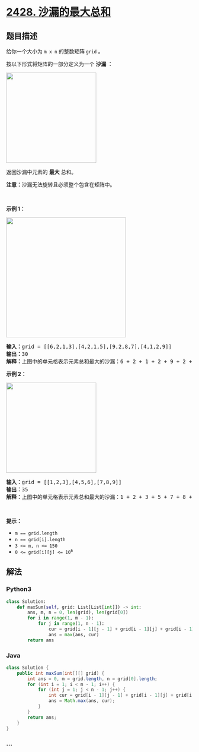 # [2428. 沙漏的最大总和](https://leetcode-cn.com/problems/maximum-sum-of-an-hourglass)

## 题目描述

<!-- 这里写题目描述 -->

<p>给你一个大小为 <code>m x n</code> 的整数矩阵 <code>grid</code> 。</p>

<p>按以下形式将矩阵的一部分定义为一个 <strong>沙漏</strong> ：</p>
<img alt="" src="https://assets.leetcode.com/uploads/2022/08/21/img.jpg" style="width: 243px; height: 243px;">
<p>返回沙漏中元素的 <strong>最大</strong> 总和。</p>

<p><strong>注意：</strong>沙漏无法旋转且必须整个包含在矩阵中。</p>

<p>&nbsp;</p>

<p><strong>示例 1：</strong></p>
<img alt="" src="https://assets.leetcode.com/uploads/2022/08/21/1.jpg" style="width: 323px; height: 323px;">
<pre><strong>输入：</strong>grid = [[6,2,1,3],[4,2,1,5],[9,2,8,7],[4,1,2,9]]
<strong>输出：</strong>30
<strong>解释：</strong>上图中的单元格表示元素总和最大的沙漏：6 + 2 + 1 + 2 + 9 + 2 + 8 = 30 。
</pre>

<p><strong>示例 2：</strong></p>
<img alt="" src="https://assets.leetcode.com/uploads/2022/08/21/2.jpg" style="width: 243px; height: 243px;">
<pre><strong>输入：</strong>grid = [[1,2,3],[4,5,6],[7,8,9]]
<strong>输出：</strong>35
<strong>解释：</strong>上图中的单元格表示元素总和最大的沙漏：1 + 2 + 3 + 5 + 7 + 8 + 9 = 35 。
</pre>

<p>&nbsp;</p>

<p><strong>提示：</strong></p>

<ul>
	<li><code>m == grid.length</code></li>
	<li><code>n == grid[i].length</code></li>
	<li><code>3 &lt;= m, n &lt;= 150</code></li>
	<li><code>0 &lt;= grid[i][j] &lt;= 10<sup>6</sup></code></li>
</ul>


## 解法

<!-- 这里可写通用的实现逻辑 -->

<!-- tabs:start -->

### **Python3**

<!-- 这里可写当前语言的特殊实现逻辑 -->

```python
class Solution:
    def maxSum(self, grid: List[List[int]]) -> int:
        ans, m, n = 0, len(grid), len(grid[0])
        for i in range(1, m - 1):
            for j in range(1, n - 1):
                cur = grid[i - 1][j - 1] + grid[i - 1][j] + grid[i - 1][j + 1] + grid[i][j] + grid[i + 1][j - 1] + grid[i + 1][j] + grid[i + 1][j + 1]
                ans = max(ans, cur)
        return ans
```

### **Java**

<!-- 这里可写当前语言的特殊实现逻辑 -->

```java
class Solution {
    public int maxSum(int[][] grid) {
        int ans = 0, m = grid.length, n = grid[0].length;
        for (int i = 1; i < m - 1; i++) {
            for (int j = 1; j < n - 1; j++) {
                int cur = grid[i - 1][j - 1] + grid[i - 1][j] + grid[i - 1][j + 1] + grid[i][j] + grid[i + 1][j - 1] + grid[i + 1][j] + grid[i + 1][j + 1];
                ans = Math.max(ans, cur);
            }
        }
        return ans;
    }
}
```

### **...**

```

```

<!-- tabs:end -->
